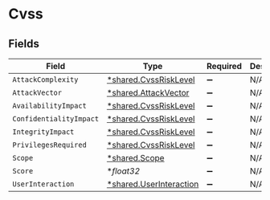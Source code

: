 # Cvss


## Fields

| Field                                                             | Type                                                              | Required                                                          | Description                                                       |
| ----------------------------------------------------------------- | ----------------------------------------------------------------- | ----------------------------------------------------------------- | ----------------------------------------------------------------- |
| `AttackComplexity`                                                | [*shared.CvssRiskLevel](../../models/shared/cvssrisklevel.md)     | :heavy_minus_sign:                                                | N/A                                                               |
| `AttackVector`                                                    | [*shared.AttackVector](../../models/shared/attackvector.md)       | :heavy_minus_sign:                                                | N/A                                                               |
| `AvailabilityImpact`                                              | [*shared.CvssRiskLevel](../../models/shared/cvssrisklevel.md)     | :heavy_minus_sign:                                                | N/A                                                               |
| `ConfidentialityImpact`                                           | [*shared.CvssRiskLevel](../../models/shared/cvssrisklevel.md)     | :heavy_minus_sign:                                                | N/A                                                               |
| `IntegrityImpact`                                                 | [*shared.CvssRiskLevel](../../models/shared/cvssrisklevel.md)     | :heavy_minus_sign:                                                | N/A                                                               |
| `PrivilegesRequired`                                              | [*shared.CvssRiskLevel](../../models/shared/cvssrisklevel.md)     | :heavy_minus_sign:                                                | N/A                                                               |
| `Scope`                                                           | [*shared.Scope](../../models/shared/scope.md)                     | :heavy_minus_sign:                                                | N/A                                                               |
| `Score`                                                           | **float32*                                                        | :heavy_minus_sign:                                                | N/A                                                               |
| `UserInteraction`                                                 | [*shared.UserInteraction](../../models/shared/userinteraction.md) | :heavy_minus_sign:                                                | N/A                                                               |
